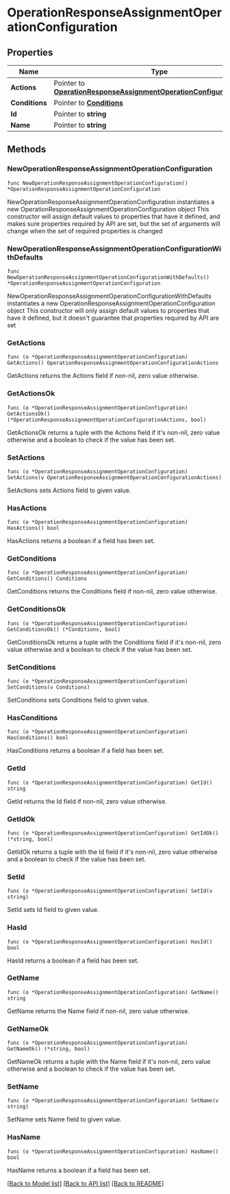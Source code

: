 # OperationResponseAssignmentOperationConfiguration

## Properties

Name | Type | Description | Notes
------------ | ------------- | ------------- | -------------
**Actions** | Pointer to [**OperationResponseAssignmentOperationConfigurationActions**](OperationResponseAssignmentOperationConfigurationActions.md) |  | [optional] 
**Conditions** | Pointer to [**Conditions**](Conditions.md) |  | [optional] 
**Id** | Pointer to **string** |  | [optional] 
**Name** | Pointer to **string** |  | [optional] 

## Methods

### NewOperationResponseAssignmentOperationConfiguration

`func NewOperationResponseAssignmentOperationConfiguration() *OperationResponseAssignmentOperationConfiguration`

NewOperationResponseAssignmentOperationConfiguration instantiates a new OperationResponseAssignmentOperationConfiguration object
This constructor will assign default values to properties that have it defined,
and makes sure properties required by API are set, but the set of arguments
will change when the set of required properties is changed

### NewOperationResponseAssignmentOperationConfigurationWithDefaults

`func NewOperationResponseAssignmentOperationConfigurationWithDefaults() *OperationResponseAssignmentOperationConfiguration`

NewOperationResponseAssignmentOperationConfigurationWithDefaults instantiates a new OperationResponseAssignmentOperationConfiguration object
This constructor will only assign default values to properties that have it defined,
but it doesn't guarantee that properties required by API are set

### GetActions

`func (o *OperationResponseAssignmentOperationConfiguration) GetActions() OperationResponseAssignmentOperationConfigurationActions`

GetActions returns the Actions field if non-nil, zero value otherwise.

### GetActionsOk

`func (o *OperationResponseAssignmentOperationConfiguration) GetActionsOk() (*OperationResponseAssignmentOperationConfigurationActions, bool)`

GetActionsOk returns a tuple with the Actions field if it's non-nil, zero value otherwise
and a boolean to check if the value has been set.

### SetActions

`func (o *OperationResponseAssignmentOperationConfiguration) SetActions(v OperationResponseAssignmentOperationConfigurationActions)`

SetActions sets Actions field to given value.

### HasActions

`func (o *OperationResponseAssignmentOperationConfiguration) HasActions() bool`

HasActions returns a boolean if a field has been set.

### GetConditions

`func (o *OperationResponseAssignmentOperationConfiguration) GetConditions() Conditions`

GetConditions returns the Conditions field if non-nil, zero value otherwise.

### GetConditionsOk

`func (o *OperationResponseAssignmentOperationConfiguration) GetConditionsOk() (*Conditions, bool)`

GetConditionsOk returns a tuple with the Conditions field if it's non-nil, zero value otherwise
and a boolean to check if the value has been set.

### SetConditions

`func (o *OperationResponseAssignmentOperationConfiguration) SetConditions(v Conditions)`

SetConditions sets Conditions field to given value.

### HasConditions

`func (o *OperationResponseAssignmentOperationConfiguration) HasConditions() bool`

HasConditions returns a boolean if a field has been set.

### GetId

`func (o *OperationResponseAssignmentOperationConfiguration) GetId() string`

GetId returns the Id field if non-nil, zero value otherwise.

### GetIdOk

`func (o *OperationResponseAssignmentOperationConfiguration) GetIdOk() (*string, bool)`

GetIdOk returns a tuple with the Id field if it's non-nil, zero value otherwise
and a boolean to check if the value has been set.

### SetId

`func (o *OperationResponseAssignmentOperationConfiguration) SetId(v string)`

SetId sets Id field to given value.

### HasId

`func (o *OperationResponseAssignmentOperationConfiguration) HasId() bool`

HasId returns a boolean if a field has been set.

### GetName

`func (o *OperationResponseAssignmentOperationConfiguration) GetName() string`

GetName returns the Name field if non-nil, zero value otherwise.

### GetNameOk

`func (o *OperationResponseAssignmentOperationConfiguration) GetNameOk() (*string, bool)`

GetNameOk returns a tuple with the Name field if it's non-nil, zero value otherwise
and a boolean to check if the value has been set.

### SetName

`func (o *OperationResponseAssignmentOperationConfiguration) SetName(v string)`

SetName sets Name field to given value.

### HasName

`func (o *OperationResponseAssignmentOperationConfiguration) HasName() bool`

HasName returns a boolean if a field has been set.


[[Back to Model list]](../README.md#documentation-for-models) [[Back to API list]](../README.md#documentation-for-api-endpoints) [[Back to README]](../README.md)


